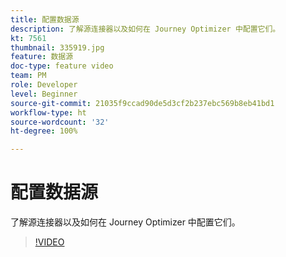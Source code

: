 ```yaml
---
title: 配置数据源
description: 了解源连接器以及如何在 Journey Optimizer 中配置它们。
kt: 7561
thumbnail: 335919.jpg
feature: 数据源
doc-type: feature video
team: PM
role: Developer
level: Beginner
source-git-commit: 21035f9ccad90de5d3cf2b237ebc569b8eb41bd1
workflow-type: ht
source-wordcount: '32'
ht-degree: 100%

---
```



# 配置数据源

了解源连接器以及如何在 Journey Optimizer 中配置它们。

>[!VIDEO](https://video.tv.adobe.com/v/335919?quality=12)

